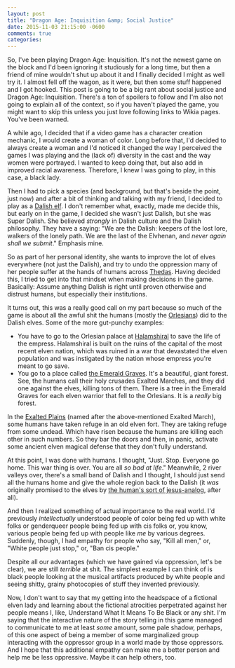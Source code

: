 ```yaml
---
layout: post
title: "Dragon Age: Inquisition &amp; Social Justice"
date: 2015-11-03 21:15:00 -0600
comments: true
categories:
---
```

So, I've been playing Dragon Age: Inquisition. It's not the newest game on the
block and I'd been ignoring it studiously for a long time, but then a friend of
mine wouldn't shut up about it and I finally decided I might as well try it. I
almost fell off the wagon, as it were, but then some stuff happened and I got
hooked. This post is going to be a big rant about social justice and Dragon Age:
Inquisition. There's a ton of spoilers to follow and I'm also not going to
explain all of the context, so if you haven't played the game, you might want to
skip this unless you just love following links to Wikia pages. You've been
warned.

A while ago, I decided that if a video game has a character creation mechanic, I
would create a woman of color. Long before that, I'd decided to always create a
woman and I'd noticed it changed the way I perceived the games I was playing and
the (lack of) diversity in the cast and the way women were portrayed. I wanted
to keep doing that, but also add in improved racial awareness. Therefore, I knew
I was going to play, in this case, a black lady.

Then I had to pick a species (and background, but that's beside the point, just
now) and after a bit of thinking and talking with my friend, I decided to play
as a [Dalish elf](http://dragonage.wikia.com/wiki/Dalish). I don't remember
what, exactly, made me decide this, but early on in the game, I decided she
wasn't just Dalish, but she was Super Dalish. She believed _strongly_ in Dalish
culture and the Dalish philosophy. They have a saying: "We are the Dalish:
keepers of the lost lore, walkers of the lonely path. We are the last of the
Elvhenan, and _never again shall we submit_." Emphasis mine.

So as part of her personal identity, she wants to improve the lot of elves
everywhere (not just the Dalish), and try to undo the oppression many of her
people suffer at the hands of humans across
[Thedas](http://dragonage.wikia.com/wiki/Thedas). Having decided this, I tried
to get into that mindset when making decisions in the game. Basically: Assume
anything Dalish is right until proven otherwise and distrust humans, but
especially their institutions.

It turns out, this was a really good call on my part because so much of the game
is about all the awful shit the humans (mostly the
[Orlesians](http://dragonage.wikia.com/wiki/Orlais)) did to the Dalish elves.
Some of the more gut-punchy examples:

* You have to go to the Orlesian palace at
  [Halamshiral](http://dragonage.wikia.com/wiki/Halamshiral) to save the life of
  the empress. Halamshiral is built on the ruins of the capital of the most
  recent elven nation, which was ruined in a war that devastated the elven
  population and was instigated by the nation whose empress you're meant to go
  save.
* You go to a place called
  [the Emerald Graves](http://dragonage.wikia.com/wiki/Emerald_Graves). It's a
  beautiful, giant forest. See, the humans call their holy crusades Exalted
  Marches, and they did one against the elves, killing tons of them. There is a
  tree in the Emerald Graves for each elven warrior that fell to the Orlesians.
  It is a _really_ big forest.

In the [Exalted Plains](http://dragonage.wikia.com/wiki/Exalted_Plains) (named
after the above-mentioned Exalted March), some humans have taken refuge in an
old elven fort. They are taking refuge from some undead. Which have risen
because the humans are killing each other in such numbers. So they bar the doors
and then, in panic, activate some ancient elven magical defense that they don't
fully understand.

At this point, I was done with humans. I thought, "Just. Stop. Everyone go home.
This war thing is over. You are all _so bad at life_." Meanwhile, 2 river
valleys over, there's a small band of Dalish and I thought, I should just send
all the humans home and give the whole region back to the Dalish (it _was_
originally promised to the elves by
[the human's sort of jesus-analog](http://dragonage.wikia.com/wiki/Andraste),
after all).

And then I realized something of actual importance to the real world. I'd
previously _intellectually_ understood people of color being fed up with white
folks or genderqueer people being fed up with cis folks or, you know, various
people being fed up with people like _me_ by various degrees. Suddenly, though,
I had empathy for people who say, "Kill all men," or, "White people just stop,"
or, "Ban cis people."

Despite all our advantages (which we have gained via oppression, let's be
clear), we are still _terrible_ at shit. The simplest example I can think of is
black people looking at the musical artifacts produced by white people and
seeing shitty, grainy photocopies of stuff they invented previously.

Now, I don't want to say that my getting into the headspace of a fictional elven
lady and learning about the fictional atrocities perpetrated against her people
means I, like, Understand What It Means To Be Black or any shit. I'm saying that
the interactive nature of the story telling in this game managed to communicate
to me at least _some_ amount, some pale shadow, perhaps, of this one aspect of
being a member of some marginalized group interacting with the oppressor group
in a world made by those oppressors. And I hope that this additional empathy can
make me a better person and help me be less oppressive. Maybe it can help
others, too.
